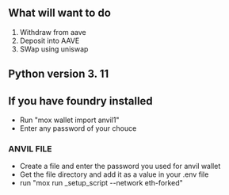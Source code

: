 ## What will want to do
1. Withdraw from aave
2. Deposit into AAVE
3. SWap using uniswap 


## Python version 3. 11

## If you have foundry installed
 - Run "mox wallet import anvil1"
 - Enter any password of your chouce 

### ANVIL FILE
- Create a file and enter the password you used for anvil wallet
- Get the file directory and add it as a value in your .env file 
- run "mox run _setup_script --network eth-forked"

